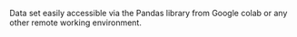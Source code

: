Data set easily accessible via the Pandas library from Google colab or any other remote working environment.
